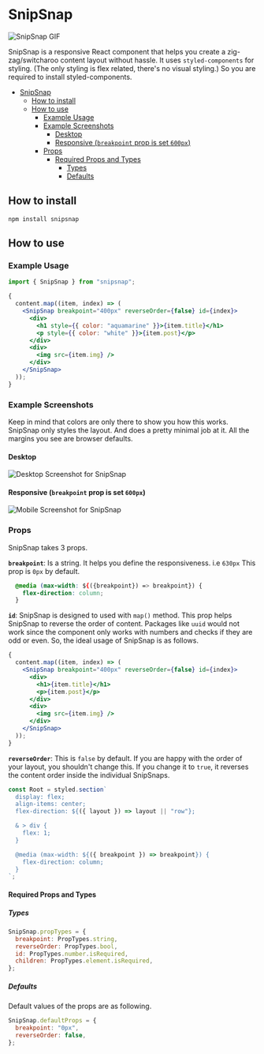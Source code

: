 # SnipSnap

![SnipSnap GIF](https://media.giphy.com/media/uTH4VddMJPIiBeXrg7/giphy.gif)

SnipSnap is a responsive React component that helps you create a zig-zag/switcharoo content layout without hassle. It uses `styled-components` for styling. (The only styling is flex related, there's no visual styling.) So you are required to install styled-components.

- [SnipSnap](#snipsnap)
  - [How to install](#how-to-install)
  - [How to use](#how-to-use)
    - [Example Usage](#example-usage)
    - [Example Screenshots](#example-screenshots)
      - [Desktop](#desktop)
      - [Responsive (`breakpoint` prop is set `600px`)](#responsive-breakpoint-prop-is-set-600px)
    - [Props](#props)
      - [Required Props and Types](#required-props-and-types)
        - [Types](#types)
        - [Defaults](#defaults)

## How to install

```
npm install snipsnap
```

## How to use

### Example Usage

```jsx
import { SnipSnap } from "snipsnap";
```

```jsx
{
  content.map((item, index) => (
    <SnipSnap breakpoint="400px" reverseOrder={false} id={index}>
      <div>
        <h1 style={{ color: "aquamarine" }}>{item.title}</h1>
        <p style={{ color: "white" }}>{item.post}</p>
      </div>
      <div>
        <img src={item.img} />
      </div>
    </SnipSnap>
  ));
}
```

### Example Screenshots

Keep in mind that colors are only there to show you how this works. SnipSnap only styles the layout. And does a pretty minimal job at it. All the margins you see are browser defaults.

#### Desktop

![Desktop Screenshot for SnipSnap](https://i.imgur.com/55jTZis.png)

#### Responsive (`breakpoint` prop is set `600px`)

![Mobile Screenshot for SnipSnap](https://i.imgur.com/LPQ2pIM.png)

### Props

SnipSnap takes 3 props.

**`breakpoint`**: Is a string. It helps you define the responsiveness. i.e `630px` This prop is `0px` by default.

```css
  @media (max-width: ${({breakpoint}) => breakpoint}) {
    flex-direction: column;
  }
```

**`id`**: SnipSnap is designed to used with `map()` method. This prop helps SnipSnap to reverse the order of content. Packages like `uuid` would not work since the component only works with numbers and checks if they are odd or even. So, the ideal usage of SnipSnap is as follows.

```jsx
{
  content.map((item, index) => (
    <SnipSnap breakpoint="400px" reverseOrder={false} id={index}>
      <div>
        <h1>{item.title}</h1>
        <p>{item.post}</p>
      </div>
      <div>
        <img src={item.img} />
      </div>
    </SnipSnap>
  ));
}
```

**`reverseOrder`**: This is `false` by default. If you are happy with the order of your layout, you shouldn't change this. If you change it to `true`, it reverses the content order inside the individual SnipSnaps.

```jsx
const Root = styled.section`
  display: flex;
  align-items: center;
  flex-direction: ${({ layout }) => layout || "row"};

  & > div {
    flex: 1;
  }

  @media (max-width: ${({ breakpoint }) => breakpoint}) {
    flex-direction: column;
  }
`;
```

#### Required Props and Types

##### Types

```jsx
SnipSnap.propTypes = {
  breakpoint: PropTypes.string,
  reverseOrder: PropTypes.bool,
  id: PropTypes.number.isRequired,
  children: PropTypes.element.isRequired,
};
```

##### Defaults

Default values of the props are as following.

```jsx
SnipSnap.defaultProps = {
  breakpoint: "0px",
  reverseOrder: false,
};
```
